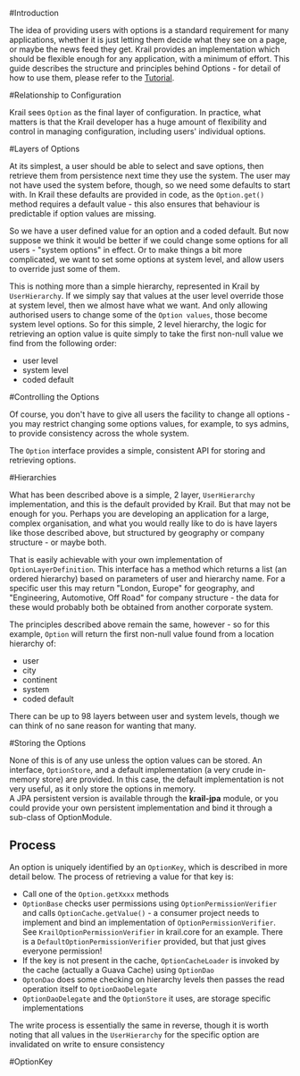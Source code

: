 #Introduction

The idea of providing users with options is a standard requirement for many applications, whether it is just letting them decide what they see on a page, or maybe the news feed they get.  Krail provides an implementation which should be flexible enough for any application, with a minimum of effort.  This guide describes the structure and principles behind Options - for detail of how to use them, please refer to the [Tutorial](tutorial-options.md).

#Relationship to Configuration

Krail sees ```Option``` as the final layer of configuration.  In practice, what matters is that the Krail developer has a huge amount of flexibility and control in managing configuration, including users' individual options.

#Layers of Options

At its simplest, a user should be able to select and save options, then retrieve them from persistence next time they use the system.  The user may not have used the system before, though, so we need some defaults to start with. In Krail these defaults are provided in code, as the ```Option.get()``` method requires a default value - this also ensures that behaviour is predictable if option values are missing.

So we have a user defined value for an option and a coded default.  But now suppose we think it would be better if we could change some options for all users - "system options" in effect.  Or to make things a bit more complicated, we want to set some options at system level, and allow users to override just some of them.  

This is nothing more than a simple hierarchy, represented in Krail by ```UserHierarchy```.  If we simply say that values at the user level override those at system level, then we almost have what we want.  And only allowing authorised users to change some of the ```Option values```, those become system level options.  So for this simple, 2 level hierarchy, the logic for retrieving an option value is quite simply to take the first non-null value we find from the following order:

- user level
- system level
- coded default

#Controlling the Options

Of course, you don't have to give all users the facility to change all options - you may restrict changing some options values, for example, to sys admins, to provide consistency across the whole system.

The ```Option``` interface provides a simple, consistent API for storing and retrieving options.

#Hierarchies

What has been described above is a simple, 2 layer, ```UserHierarchy``` implementation, and this is the default provided by Krail.  But that may not be enough for you.  Perhaps you are developing an application for a large, complex organisation, and what you would really like to do is have layers like those described above, but structured by geography or company structure - or maybe both.

That is easily achievable with your own implementation of ```OptionLayerDefinition```.  This interface has a method which returns a list (an ordered hierarchy)  based on parameters of user and hierarchy name.  For a specific user this may return "London, Europe" for geography, and "Engineering, Automotive, Off Road" for company structure - the data for these would probably both be obtained from another corporate system.

The principles described above remain the same, however - so for this example, ```Option``` will return the first non-null value found from a location hierarchy of:
  

- user
- city
- continent
- system
- coded default

There can be up to 98 layers between user and system levels, though we can think of no sane reason for wanting that many.

#Storing the Options

None of this is of any use unless the option values can be stored.  An interface, ```OptionStore```, and a default implementation (a very crude in-memory store) are provided.  In this case, the default implementation is not very useful, as it only store the options in memory.  
A JPA persistent version is available through the **krail-jpa** module, or you could provide your own persistent implementation and bind it through a sub-class of OptionModule.

## Process

An option is uniquely identified by an `OptionKey`, which is described in more detail below.  The process of retrieving a value for that key is:

- Call one of the `Option.getXxxx` methods
- `OptionBase` checks user permissions using `OptionPermissionVerifier` and calls `OptionCache.getValue()` - a consumer project needs to implement and bind an implementation of `OptionPermissionVerifier`.  See `KrailOptionPermissionVerifier` in krail.core for an example.  There is a `DefaultOptionPermissionVerifier` provided, but that just gives everyone permission! 
- If the key is not present in the cache, `OptionCacheLoader` is invoked by the cache (actually a Guava Cache) using `OptionDao`
- `OptonDao` does some checking on hierarchy levels then passes the read operation itself to `OptionDaoDelegate` 
- `OptionDaoDelegate` and the `OptionStore` it uses, are storage specific implementations

The write process is essentially the same in reverse, though it is worth noting that all values in the `UserHierarchy` for the specific option are invalidated on write to ensure consistency
 

#OptionKey
